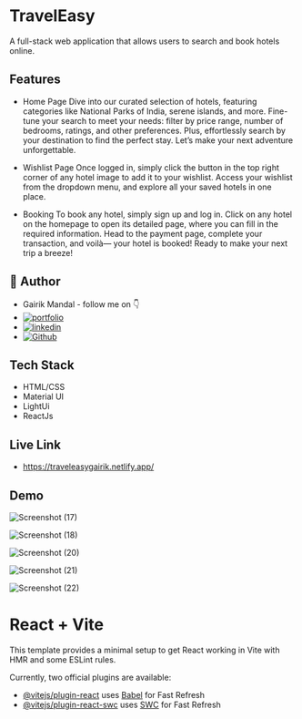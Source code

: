
# TravelEasy

A full-stack web application that allows users to search and book hotels online. 


## Features
-  Home Page
Dive into our curated selection of hotels, featuring categories like National Parks of India, serene islands, and more. Fine-tune your search to meet your needs: filter by price range, number of bedrooms, ratings, and other preferences. Plus, effortlessly search by your destination to find the perfect stay. Let’s make your next adventure unforgettable.

-  Wishlist Page
Once logged in, simply click the button in the top right corner of any hotel image to add it to your wishlist. Access your wishlist from the dropdown menu, and explore all your saved hotels in one place.

-  Booking
To book any hotel, simply sign up and log in. Click on any hotel on the homepage to open its detailed page, where you can fill in the required information. Head to the payment page, complete your transaction, and voilà— your hotel is booked! Ready to make your next trip a breeze! 



## 🔗 Author
-   Gairik Mandal - follow me on 👇
- [![portfolio](https://img.shields.io/badge/my_portfolio-000?style=for-the-badge&logo=ko-fi&logoColor=white)](https://katherineoelsner.com/)
- [![linkedin](https://img.shields.io/badge/linkedin-0A66C2?style=for-the-badge&logo=linkedin&logoColor=white)](https://www.linkedin.com/in/gairik-mandal-a38aa0171/)
- [![Github](https://img.shields.io/badge/github-1DA1F2?style=for-the-badge&logo=github&logoColor=white)](https://github.com/gairik99/)


##  Tech Stack
- HTML/CSS
- Material UI
- LightUi
- ReactJs
## Live Link

- https://traveleasygairik.netlify.app/

## Demo
![Screenshot (17)](https://github.com/user-attachments/assets/a7447dda-a49f-4d8a-8b43-c58497bf21ff)

![Screenshot (18)](https://github.com/user-attachments/assets/aef42465-08cf-4a00-9e80-db259f7bb5a1)

![Screenshot (20)](https://github.com/user-attachments/assets/19e2d1bf-48c4-45e3-9aa9-8c1bc3e0a1ea)

![Screenshot (21)](https://github.com/user-attachments/assets/16f6d0db-b4f4-41e7-8913-f1f43c83f07f)

![Screenshot (22)](https://github.com/user-attachments/assets/5471648e-feaf-4df1-8096-1215f5735bd5)


# React + Vite

This template provides a minimal setup to get React working in Vite with HMR and some ESLint rules.

Currently, two official plugins are available:

- [@vitejs/plugin-react](https://github.com/vitejs/vite-plugin-react/blob/main/packages/plugin-react/README.md) uses [Babel](https://babeljs.io/) for Fast Refresh
- [@vitejs/plugin-react-swc](https://github.com/vitejs/vite-plugin-react-swc) uses [SWC](https://swc.rs/) for Fast Refresh
